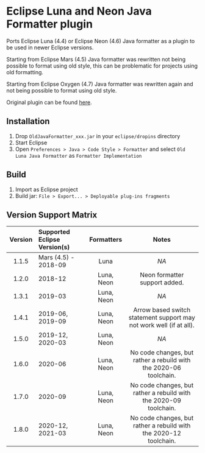 # Eclipse Luna and Neon Java Formatter plugin

Ports Eclipse Luna (4.4) or Eclipse Neon (4.6) Java formatter as a plugin to be used in newer Eclipse versions.

Starting from Eclipse Mars (4.5) Java formatter was rewritten not being possible to format using old style, this can be problematic for projects using old formatting.

Starting from Eclipse Oxygen (4.7) Java formatter was rewritten again and not being possible to format using old style.

Original plugin can be found [here](http://eclipse-n-mati.blogspot.com.es/2015/06/eclipse-mars-how-to-switch-back-to.html).

## Installation
1. Drop `OldJavaFormatter_xxx.jar` in your `eclipse/dropins` directory
2. Start Eclipse
3. Open `Preferences > Java > Code Style > Formatter` and select `Old Luna Java Formatter` as `Formatter Implementation`

## Build
1. Import as Eclipse project
2. Build jar: `File > Export... > Deployable plug-ins fragments`

## Version Support Matrix

| Version | Supported Eclipse Version(s) | Formatters | Notes |
|:-------:|:-----------------------------|:----------:|:-----:|
| 1.1.5   | Mars (4.5) - 2018-09         | Luna       | *NA*  |
| 1.2.0   | 2018-12                      | Luna, Neon | Neon formatter support added.  |
| 1.3.1   | 2019-03                      | Luna, Neon | *NA*  |
| 1.4.1   | 2019-06, 2019-09             | Luna, Neon | Arrow based switch statement support may not work well (if at all). |
| 1.5.0   | 2019-12, 2020-03             | Luna, Neon | *NA*  |
| 1.6.0   | 2020-06                      | Luna, Neon | No code changes, but rather a rebuild with the 2020-06 toolchain. |
| 1.7.0   | 2020-09                      | Luna, Neon | No code changes, but rather a rebuild with the 2020-09 toolchain. |
| 1.8.0   | 2020-12, 2021-03             | Luna, Neon | No code changes, but rather a rebuild with the 2020-12 toolchain. |
